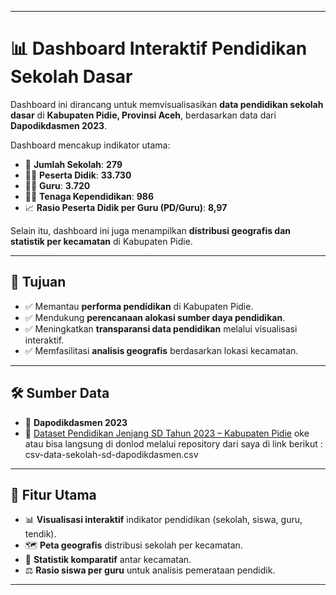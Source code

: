 
---

# 📊 Dashboard Interaktif Pendidikan Sekolah Dasar

Dashboard ini dirancang untuk memvisualisasikan **data pendidikan sekolah dasar** di **Kabupaten Pidie, Provinsi Aceh**, berdasarkan data dari **Dapodikdasmen 2023**.

Dashboard mencakup indikator utama:

* 🏫 **Jumlah Sekolah**: **279**
* 👩‍🎓 **Peserta Didik**: **33.730**
* 👨‍🏫 **Guru**: **3.720**
* 🧑‍💼 **Tenaga Kependidikan**: **986**
* 📈 **Rasio Peserta Didik per Guru (PD/Guru)**: **8,97**

Selain itu, dashboard ini juga menampilkan **distribusi geografis dan statistik per kecamatan** di Kabupaten Pidie.

---

## 🎯 Tujuan

* ✅ Memantau **performa pendidikan** di Kabupaten Pidie.
* ✅ Mendukung **perencanaan alokasi sumber daya pendidikan**.
* ✅ Meningkatkan **transparansi data pendidikan** melalui visualisasi interaktif.
* ✅ Memfasilitasi **analisis geografis** berdasarkan lokasi kecamatan.

---

## 🛠️ Sumber Data

* 📂 **Dapodikdasmen 2023**
* 🔗 [Dataset Pendidikan Jenjang SD Tahun 2023 – Kabupaten Pidie](https://data.pidiekab.go.id/dataset/data-pendidikan-jenjang-sd-tahun-2023)
oke atau bisa langsung di donlod melalui repository dari saya di link berikut : csv-data-sekolah-sd-dapodikdasmen.csv
---

## 📌 Fitur Utama

* 📊 **Visualisasi interaktif** indikator pendidikan (sekolah, siswa, guru, tendik).
* 🗺️ **Peta geografis** distribusi sekolah per kecamatan.
* 📑 **Statistik komparatif** antar kecamatan.
* ⚖️ **Rasio siswa per guru** untuk analisis pemerataan pendidik.

---


